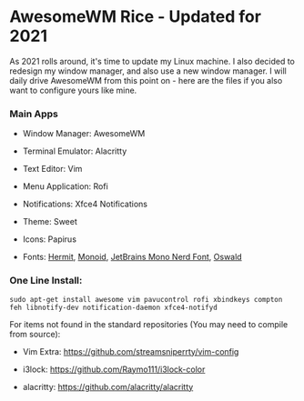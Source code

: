 # AwesomeWM Rice - Updated for 2021

As 2021 rolls around, it's time to update my Linux machine. I also decided to redesign my window manager, and also use a new window manager. I will daily drive AwesomeWM from this point on - here are the files if you also want to configure yours like mine.

### Main Apps

* Window Manager: AwesomeWM

* Terminal Emulator: Alacritty

* Text Editor: Vim

* Menu Application: Rofi

* Notifications: Xfce4 Notifications

* Theme: Sweet

* Icons: Papirus

* Fonts: [Hermit](https://pcaro.es/p/hermit/), [Monoid](https://larsenwork.com/monoid/), [JetBrains Mono Nerd Font](https://github.com/ryanoasis/nerd-fonts/releases/tag/v2.1.0), [Oswald](https://fonts.google.com/specimen/Oswald)

### One Line Install:

`sudo apt-get install awesome vim pavucontrol rofi xbindkeys compton feh libnotify-dev notification-daemon xfce4-notifyd`

For items not found in the standard repositories (You may need to compile from source):

* Vim Extra: https://github.com/streamsniperrty/vim-config

* i3lock: https://github.com/Raymo111/i3lock-color

* alacritty: https://github.com/alacritty/alacritty
